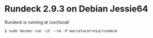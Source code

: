 # Rundeck 2.9.3 on Debian Jessie64

Rundeck is running at /usr/local/

``
$ sudo docker run -it --rm -P marcelocorreia/rundeck
``
